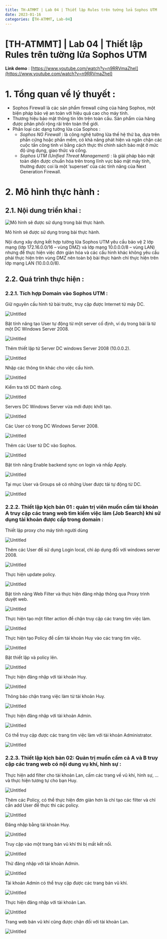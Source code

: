 ```yaml
---
title: TH-ATMMT | Lab 04 | Thiết lập Rules trên tường lửa Sophos UTM 
date: 2023-01-16 
categories: [TH-ATMMT, Lab-04]
---
```



# [TH-ATMMT] | Lab 04 | Thiết lập Rules trên tường lửa Sophos UTM

**Link demo** : [https://www.youtube.com/watch?v=n9RRVmaZheI](https://www.youtube.com/watch?v=n9RRVmaZheI)

# 1. Tổng quan về lý thuyết :

- Sophos Firewall là các sản phẩm firewall cứng của hãng Sophos, một biện pháp bảo vệ an toàn với hiệu quả cao cho máy tính.
- Thương hiệu bảo mật thông tin lớn trên toàn cầu. Sản phẩm của hãng được phân phối rộng rãi trên toàn thế giới.
- Phân loại các dạng tường lửa của Sophos :
    - *Sophos NG Firewall* : là công nghệ tường lửa thế hệ thứ ba, dựa trên phần cứng hoặc phần
    mềm, có khả năng phát hiện và ngăn chặn các cuộc tấn công tinh vi bằng
    cách thực thi chính sách bảo mật ở mức độ ứng dụng, giao thức và cổng.
    - *Sophos UTM (Unified Threat Management)* : là giải pháp bảo mật toàn diện được chuẩn hóa trên trong lĩnh vực bảo mật máy tính, thường được coi là một ‘superset’ của các tính năng của
    Next Generation Firewall.

# 2. Mô hình thực hành :

## 2.1. Nội dung triển khai :

![Mô hình sẽ được sử dụng trong bài thực hành.](/images/2023-01-16-th-atmmt-lab-04/Untitled.png)

Mô hình sẽ được sử dụng trong bài thực hành.

Nội dung xây dựng kết hợp tường lửa Sophos UTM yêu cầu bảo vệ 2 lớp mạng (lớp 172.16.0.0/16 – vùng DMZ) và lớp mạng 10.0.0.0/8 – vùng LAN) nhưng để thực hiện việc đơn giản hóa và các cấu hình khác không yêu cầu phải thực hiện trên vùng DMZ nên toàn bộ bài thực hành chỉ thực hiện trên lớp mạng LAN (10.0.0.0/8).

## 2.2. Quá trình thực hiện :

### 2.2.1. Tích hợp Domain vào Sophos UTM :

Giữ nguyên cấu hình từ bài trước, truy cập được Internet từ máy DC.

![Untitled](/images/2023-01-16-th-atmmt-lab-04/Untitled1.png)

Bật tính năng tạo User tự động từ một server cố định, ví dụ trong bài là từ một DC Windows Server 2008.

![Untitled](/images/2023-01-16-th-atmmt-lab-04/Untitled2.png)

Thêm thiết lập từ Server DC windows Server 2008 (10.0.0.2).

![Untitled](/images/2023-01-16-th-atmmt-lab-04/Untitled3.png)

Nhập các thông tin khác cho việc cấu hình.

![Untitled](/images/2023-01-16-th-atmmt-lab-04/Untitled4.png)

Kiểm tra tới DC thành công.

![Untitled](/images/2023-01-16-th-atmmt-lab-04/Untitled5.png)

Servers DC Windows Server vừa mới được khởi tạo.

![Untitled](/images/2023-01-16-th-atmmt-lab-04/Untitled6.png)

Các User có trong DC Windows Server 2008.

![Untitled](/images/2023-01-16-th-atmmt-lab-04/Untitled7.png)

Thêm các User từ DC vào Sophos.

![Untitled](/images/2023-01-16-th-atmmt-lab-04/Untitled8.png)

Bật tính năng Enable backend sync on login và nhấp Apply.

![Untitled](/images/2023-01-16-th-atmmt-lab-04/Untitled9.png)

Tại mục User và Groups sẽ có những User được tải tự động từ DC.

![Untitled](/images/2023-01-16-th-atmmt-lab-04/Untitled10.png)

### 2.2.2. Thiết lập kịch bản 01 : quản trị viên muốn cấm tài khoản A truy cập các trang web tìm kiếm việc làm (Job Search) khi sử dụng tài khoản được cấp trong domain :

Thiết lập proxy cho máy tính người dùng

![Untitled](/images/2023-01-16-th-atmmt-lab-04/Untitled11.png)

Thêm các User để sử dụng Login local, chỉ áp dụng đối với windows server 2008.

![Untitled](/images/2023-01-16-th-atmmt-lab-04/Untitled12.png)

Thực hiện update policy.

![Untitled](/images/2023-01-16-th-atmmt-lab-04/Untitled13.png)

Bật tính năng Web Filter và thực hiện đăng nhập thông qua Proxy trình duyệt web.

![Untitled](/images/2023-01-16-th-atmmt-lab-04/Untitled14.png)

Thực hiện tạo một filter action để chặn truy cập các trang tìm việc làm.

![Untitled](/images/2023-01-16-th-atmmt-lab-04/Untitled15.png)

Thực hiện tạo Policy để cấm tài khoản Huy vào các trang tìm việc.

![Untitled](/images/2023-01-16-th-atmmt-lab-04/Untitled16.png)

Bật thiết lập và policy lên.

![Untitled](/images/2023-01-16-th-atmmt-lab-04/Untitled17.png)

Thực hiện đăng nhập với tài khoản Huy.

![Untitled](/images/2023-01-16-th-atmmt-lab-04/Untitled18.png)

Thông báo chặn trang việc làm từ tài khoản Huy.

![Untitled](/images/2023-01-16-th-atmmt-lab-04/Untitled19.png)

Thực hiện đăng nhập với tài khoản Admin.

![Untitled](/images/2023-01-16-th-atmmt-lab-04/Untitled20.png)

Có thể truy cập được các trang tìm việc làm với tài khoản Administrator.

![Untitled](/images/2023-01-16-th-atmmt-lab-04/Untitled21.png)

### 2.2.3. Thiết lập kịch bản 02: Quản trị muốn cấm cả A và B truy cập các trang web có nội dung vụ khí, hình sự :

Thực hiện add filter cho tài khoản Lan, cấm các trang về vũ khí, hình sự, … và thực hiện tương tự cho bạn Huy.

![Untitled](/images/2023-01-16-th-atmmt-lab-04/Untitled22.png)

Thêm các Policy, có thể thực hiện đơn giản hơn là chỉ tạo các filter và chỉ cần add User để thực thi các policy.

![Untitled](/images/2023-01-16-th-atmmt-lab-04/Untitled23.png)

Đăng nhập bằng tài khoản Huy.

![Untitled](/images/2023-01-16-th-atmmt-lab-04/Untitled24.png)

Truy cập vào một trang bán vũ khí thì bị mất kết nối.

![Untitled](/images/2023-01-16-th-atmmt-lab-04/Untitled25.png)

Thử đăng nhập với tài khoản Admin.

![Untitled](/images/2023-01-16-th-atmmt-lab-04/Untitled26.png)

Tài khoản Admin có thể truy cập được các trang bán vũ khí.

![Untitled](/images/2023-01-16-th-atmmt-lab-04/Untitled27.png)

Thực hiện đăng nhập với tài khoản Lan.

![Untitled](/images/2023-01-16-th-atmmt-lab-04/Untitled28.png)

Trang web bán vũ khí cũng được chặn đối với tài khoản Lan.

![Untitled](/images/2023-01-16-th-atmmt-lab-04/Untitled29.png)